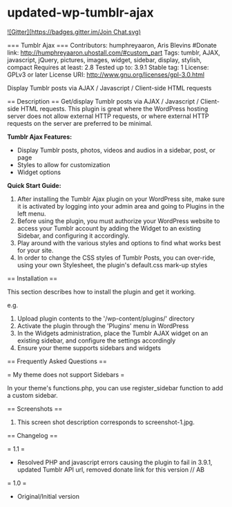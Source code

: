 # updated-wp-tumblr-ajax
[![Gitter](https://badges.gitter.im/Join Chat.svg)](https://gitter.im/teamAris/updated-wp-tumblr-ajax?utm_source=badge&utm_medium=badge&utm_campaign=pr-badge&utm_content=badge)

=== Tumblr Ajax ===
Contributors: humphreyaaron, Aris Blevins
#Donate link: http://humphreyaaron.uhostall.com/#custom_part
Tags: tumblr, AJAX, javascript, jQuery, pictures, images, widget, sidebar, display, stylish, compact
Requires at least: 2.8
Tested up to: 3.9.1
Stable tag: 1
License: GPLv3 or later
License URI: http://www.gnu.org/licenses/gpl-3.0.html

Display Tumblr posts via AJAX / Javascript / Client-side HTML requests

== Description == 
Get/display Tumblr posts via AJAX / Javascript / Client-side HTML requests. This plugin is great where the WordPress hosting server does not allow external HTTP requests, or where external HTTP requests on the server are preferred to be minimal.

**Tumblr Ajax Features:**

* Display Tumblr posts, photos, videos and audios in a sidebar, post, or page
* Styles to allow for customization
* Widget options


**Quick Start Guide:**

1. After installing the Tumblr Ajax plugin on your WordPress site, make sure it is activated by logging into your admin area and going to Plugins in the left menu.
2. Before using the plugin, you must authorize your WordPress website to access your Tumblr account by adding the Widget to an existing Sidebar, and configuring it accordingly.
3. Play around with the various styles and options to find what works best for your site.
4. In order to change the CSS styles of Tumblr Posts, you can over-ride, using your own Stylesheet, the plugin's default.css mark-up styles

== Installation ==

This section describes how to install the plugin and get it working.

e.g.

1. Upload plugin contents to the '/wp-content/plugins/' directory
2. Activate the plugin through the 'Plugins' menu in WordPress
3. In the Widgets administration, place the Tumblr AJAX widget on an existing sidebar, and configure the settings accordingly
4. Ensure your theme supports sidebars and widgets

== Frequently Asked Questions ==

= My theme does not support Sidebars =

In your theme's functions.php, you can use register_sidebar function to add a custom sidebar.

== Screenshots ==

1. This screen shot description corresponds to screenshot-1.jpg. 

== Changelog ==

= 1.1 =
* Resolved PHP and javascript errors causing the plugin to fail in 3.9.1, updated Tumblr API url, removed donate link for this version // AB

= 1.0 =
* Original/Initial version
